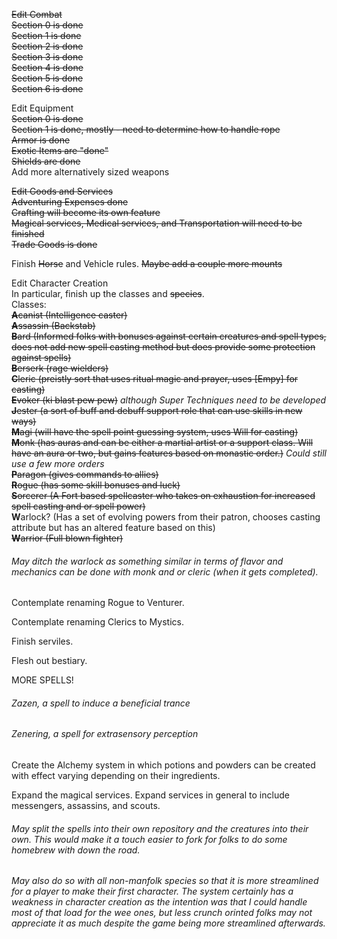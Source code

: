~~Edit Combat~~  
~~Section 0 is done~~  
~~Section 1 is done~~  
~~Section 2 is done~~  
~~Section 3 is done~~  
~~Section 4 is done~~  
~~Section 5 is done~~  
~~Section 6 is done~~

Edit Equipment  
~~Section 0 is done~~  
~~Section 1 is done, mostly - need to determine how to handle rope~~  
~~Armor is done~~  
~~Exotic Items are "done"~~  
~~Shields are done~~  
Add more alternatively sized weapons

~~Edit Goods and Services~~  
~~Adventuring Expenses done~~  
~~Crafting will become its own feature~~  
~~Magical services, Medical services, and Transportation will need to be finished~~  
~~Trade Goods is done~~

Finish ~~Horse~~ and Vehicle rules. ~~Maybe add a couple more mounts~~

Edit Character Creation  
In particular, finish up the classes and ~~species~~.  
Classes:  
~~**A**canist  (Intelligence caster)~~  
~~**A**ssassin (Backstab)~~  
~~**B**ard (Informed folks with bonuses against certain creatures and spell types, does not add new spell casting method but does provide some protection against spells)~~  
~~**B**erserk (rage wielders)~~  
~~**C**leric  (preistly sort that uses ritual magic and prayer, uses [Empy] for casting)~~  
~~**E**voker  (ki blast pew pew)~~ *although Super Techniques need to be developed*  
~~**J**ester  (a sort of buff and debuff support role that can use skills in new ways)~~  
~~**M**agi (will have the spell point guessing system, uses Will for casting)~~  
~~**M**onk (has auras and can be either a martial artist or a support class. Will have an aura or two, but gains features based on monastic order.)~~ *Could still use a few more orders*  
~~**P**aragon  (gives commands to allies)~~  
~~**R**ogue  (has some skill bonuses and luck)~~  
~~**S**orcerer (A Fort based spellcaster who takes on exhaustion for increased spell casting and or spell power)~~  
**W**arlock?  (Has a set of evolving powers from their patron, chooses casting attribute but has an altered feature based on this)  
~~**W**arrior  (Full blown fighter)~~  

###### May ditch the warlock as something similar in terms of flavor and mechanics can be done with monk and or cleric (when it gets completed).

Contemplate renaming Rogue to Venturer.

Contemplate renaming Clerics to Mystics.

Finish serviles.

Flesh out bestiary.

MORE SPELLS!

###### Zazen,  a spell to induce a beneficial trance

###### Zenering, a spell for extrasensory perception

Create the Alchemy system in which potions and powders can be created with effect varying depending on their ingredients.

Expand the magical services. Expand services in general to include messengers, assassins, and scouts.

###### May split the spells into their own repository and the creatures into their own. This would make it a touch easier to fork for folks to do some homebrew with down the road.

###### May also do so with all non-manfolk species so that it is more streamlined for a player to make their first character. The system certainly has a weakness in character creation as the intention was that I could handle most of that load for the wee ones, but less crunch orinted folks may not appreciate it as much despite the game being more streamlined afterwards.
